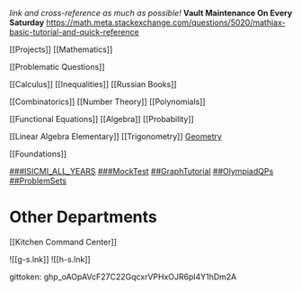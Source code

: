 *link and cross-reference as much as possible!*
**Vault Maintenance On Every Saturday**
https://math.meta.stackexchange.com/questions/5020/mathjax-basic-tutorial-and-quick-reference

[[Projects]]
[[Mathematics]]

[[Problematic Questions]]

[[Calculus]]
[[Inequalities]]
[[Russian Books]]

[[Combinatorics]]
[[Number Theory]]
[[Polynomials]]

[[Functional Equations]]
[[Algebra]]
[[Probability]]

[[Linear Algebra Elementary]]
[[Trigonometry]]
[Geometry](file:///C:%5CCloud%20Drives%5CiCloudDrive%5CiCloud~md~obsidian%5CObsidian_%5CGeometry)

[[Foundations]]

[###ISICMI_ALL_YEARS](file:///C:%5CCloud%20Drives%5CiCloudDrive%5CiCloud~md~obsidian%5CObsidian_%5C###ISICMI_ALL_YEARS)
[###MockTest](file:///C:%5CCloud%20Drives%5CiCloudDrive%5CiCloud~md~obsidian%5CObsidian_%5C###MockTest)
[##GraphTutorial](file:///C:%5CCloud%20Drives%5CiCloudDrive%5CiCloud~md~obsidian%5CObsidian_%5C##GraphTutorial)
[##OlympiadQPs](file:///C:%5CCloud%20Drives%5CiCloudDrive%5CiCloud~md~obsidian%5CObsidian_%5C##OlympiadQPs)
[##ProblemSets](file:///C:%5CCloud%20Drives%5CiCloudDrive%5CiCloud~md~obsidian%5CObsidian_%5C##ProblemSets)

# Other Departments
[[Kitchen Command Center]]


![[g-s.lnk]]
![[h-s.lnk]]

gittoken:
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